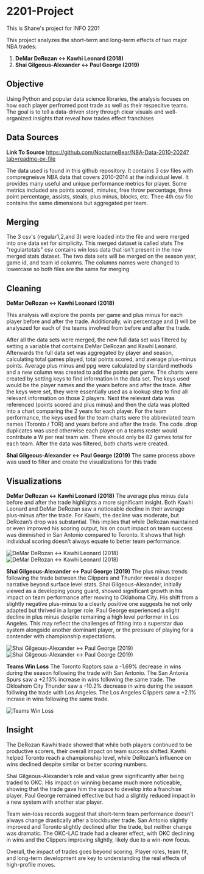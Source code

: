 # 2201-Project
This is Shane's project for INFO 2201

This project analyzes the short-term and long-term effects of two major NBA trades:
1. **DeMar DeRozan ↔ Kawhi Leonard (2018)**
2. **Shai Gilgeous-Alexander ↔ Paul George (2019)**

##  **Objective**
Using Python and popular data science libraries, the analysis focuses on how each player perfromed post trade as well as their respecitve teams.
The goal is to tell a data-driven story through clear visuals and well-organized insights that reveal how trades effect franchises

##  **Data Sources**
**Link To Source**
https://github.com/NocturneBear/NBA-Data-2010-2024?tab=readme-ov-file

The data used is found in this github repository. It contains 3 csv files with compregneisve NBA data that covers 2010-2014 at the individual level. It provides many useful and unique performance metrics for player. Some metrics included are points scored, minutes, free throw percentage, three point percentage, assists, steals, plus minus, blocks, etc. Thee 4th csv file contains the same dimensions but aggregated per team.

##  **Merging**
The 3 csv's (regular1,2,and 3) were loaded into the file and were merged into one data set for simplicity. This merged dataset is called stats
The "regulartotals" csv contains win loss data that isn't present in the new merged stats dataset. The two data sets will be merged on the season year, game id, and team id columns. The columns names were changed to lowercase so both files are the same for merging

##  **Cleaning**
**DeMar DeRozan ↔ Kawhi Leonard (2018)**

This analysis will explore the points per game and plus minus for each player before and after the trade. Additionally, win percentage and () will be analyszed for each of the teams involved from before and after the trade.

After all the data sets were merged, the new full data set was filtered by setting a variable that contains DeMar DeRozan and Kawhi Leonard.
Afterwards the full data set was aggregated by player and season, calculating total games played, total points scored, and average plus-minus points. Average plus minus and ppg were calculated by standard methods and a new column was created to add the points per game. The charts were created by setting keys to find information in the data set. The keys used would be the player names and the years before and after the trade. After the keys were set, they were essentially used as a lookup step to find all relevant information on those 2 players. Next the relevant data was referenced (points scored and plus minus) and then the data was plotted into a chart comparing the 2 years for each player. For the team performance, the keys used for the team charts were the abbreviated team names (Toronto / TOR) and years before and after the trade. The code .drop duplicates was used otherwise each player on a teams roster would contribute a W per real team win. There should only be 82 games total for each team. After the data was filtered, both charts were created.

**Shai Gilgeous-Alexander ↔ Paul George (2019)**
The same process above was used to filter and create the visualizations for this trade

##  **Visualizations**
**DeMar DeRozan ↔ Kawhi Leonard (2018)**
The average plus minus data before and after the trade highlights a more significant insight. Both Kawhi Leonard and DeMar DeRozan saw a noticeable decline in their average plus-minus after the trade. For Kawhi, the decline was moderate, but DeRozan’s drop was substantial. This implies that while DeRozan maintained or even improved his scoring output, his on court impact on team success was diminished in San Antonio compared to Toronto. It shows that high individual scoring doesn’t always equate to better team performance.

![DeMar DeRozan ↔ Kawhi Leonard (2018)](https://github.com/shcr4093/2201-Project/blob/main/Cleaned%20Data/Trade%201%20Players.png)
![DeMar DeRozan ↔ Kawhi Leonard (2018)](https://github.com/shcr4093/2201-Project/blob/main/Cleaned%20Data/Trade%201%20players%202.png)

**Shai Gilgeous-Alexander ↔ Paul George (2019)**
The plus minus trends following the trade between the Clippers and Thunder reveal a deeper narrative beyond surface level stats. Shai Gilgeous-Alexander, initially viewed as a developing young guard, showed significant growth in his impact on team performance after moving to Oklahoma City. His shift from a slightly negative plus-minus to a clearly positive one suggests he not only adapted but thrived in a larger role. Paul George experienced a slight decline in plus minus despite remaining a high level performer in Los Angeles. This may reflect the challenges of fitting into a superstar duo system alongside another dominant player, or the pressure of playing for a contender with championship expectations.

![Shai Gilgeous-Alexander ↔ Paul George (2019)](https://github.com/shcr4093/2201-Project/blob/main/Cleaned%20Data/trade%202%20players.png)
![Shai Gilgeous-Alexander ↔ Paul George (2019)](https://github.com/shcr4093/2201-Project/blob/main/Cleaned%20Data/trade%202%20players%202.png)

**Teams Win Loss**
The Toronto Raptors saw a -1.69% decrease in wins during the season following the trade with San Antonio. The San Antonia Spurs saw a +2.13% increase in wins following the same trade. 
The Okloahom City Thunder saw a -10.2% decrease in wins during the season folliwing the trade with Los Angeles. The Los Angeles Clippers saw a +2.1% incrase in wins following the same trade.

![Teams Win Loss](https://github.com/shcr4093/2201-Project/blob/main/Cleaned%20Data/Tor%20win%20loss.png)

##  **Insight**
The DeRozan Kawhi trade showed that while both players continued to be productive scorers, their overall impact on team success shifted. Kawhi helped Toronto reach a championship level, while DeRozan’s influence on wins declined despite similar or better scoring numbers.

Shai Gilgeous-Alexander’s role and value grew significantly after being traded to OKC. His impact on winning became much more noticeable, showing that the trade gave him the space to develop into a franchise player. Paul George remained effective but had a slightly reduced impact in a new system with another star player.

Team win-loss records suggest that short-term team performance doesn’t always change drastically after a blockbuster trade. San Antonio slightly improved and Toronto slightly declined after the trade, but neither change was dramatic. The OKC-LAC trade had a clearer effect, with OKC declining in wins and the Clippers improving slightly, likely due to a win-now focus.

Overall, the impact of trades goes beyond scoring. Player roles, team fit, and long-term development are key to understanding the real effects of high-profile moves.
